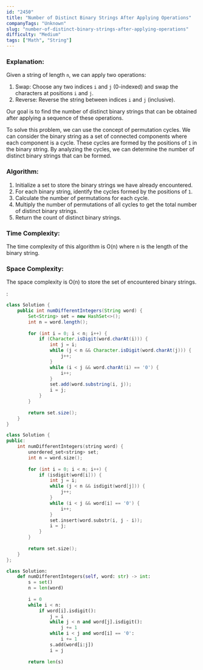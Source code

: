 ```yaml
---
id: "2450"
title: "Number of Distinct Binary Strings After Applying Operations"
companyTags: "Unknown"
slug: "number-of-distinct-binary-strings-after-applying-operations"
difficulty: "Medium"
tags: ["Math", "String"]
---
```


### Explanation:

Given a string of length `n`, we can apply two operations:
1. Swap: Choose any two indices `i` and `j` (0-indexed) and swap the characters at positions `i` and `j`.
2. Reverse: Reverse the string between indices `i` and `j` (inclusive).

Our goal is to find the number of distinct binary strings that can be obtained after applying a sequence of these operations.

To solve this problem, we can use the concept of permutation cycles. We can consider the binary string as a set of connected components where each component is a cycle. These cycles are formed by the positions of `1` in the binary string. By analyzing the cycles, we can determine the number of distinct binary strings that can be formed.

### Algorithm:

1. Initialize a set to store the binary strings we have already encountered.
2. For each binary string, identify the cycles formed by the positions of `1`.
3. Calculate the number of permutations for each cycle.
4. Multiply the number of permutations of all cycles to get the total number of distinct binary strings.
5. Return the count of distinct binary strings.

### Time Complexity:
The time complexity of this algorithm is O(n) where n is the length of the binary string.

### Space Complexity:
The space complexity is O(n) to store the set of encountered binary strings.

:

```java
class Solution {
    public int numDifferentIntegers(String word) {
        Set<String> set = new HashSet<>();
        int n = word.length();
        
        for (int i = 0; i < n; i++) {
            if (Character.isDigit(word.charAt(i))) {
                int j = i;
                while (j < n && Character.isDigit(word.charAt(j))) {
                    j++;
                }
                while (i < j && word.charAt(i) == '0') {
                    i++;
                }
                set.add(word.substring(i, j));
                i = j;
            }
        }
        
        return set.size();
    }
}
```

```cpp
class Solution {
public:
    int numDifferentIntegers(string word) {
        unordered_set<string> set;
        int n = word.size();
        
        for (int i = 0; i < n; i++) {
            if (isdigit(word[i])) {
                int j = i;
                while (j < n && isdigit(word[j])) {
                    j++;
                }
                while (i < j && word[i] == '0') {
                    i++;
                }
                set.insert(word.substr(i, j - i));
                i = j;
            }
        }
        
        return set.size();
    }
};
```

```python
class Solution:
    def numDifferentIntegers(self, word: str) -> int:
        s = set()
        n = len(word)
        
        i = 0
        while i < n:
            if word[i].isdigit():
                j = i
                while j < n and word[j].isdigit():
                    j += 1
                while i < j and word[i] == '0':
                    i += 1
                s.add(word[i:j])
                i = j
        
        return len(s)
```